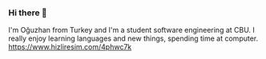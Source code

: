 ### Hi there 👋

I'm Oğuzhan from Turkey and I'm a student software engineering at CBU. I really enjoy learning languages and new things, spending time at computer.
https://www.hizliresim.com/4phwc7k
